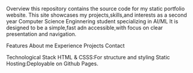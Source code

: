 Overview
this repository contains the source code for my static portfolio website.
This site showcases my projects,skills,and interests as a second year Computer Science Enginnering student specializing in AI/ML
It is designed to be a simple,fast adn accessible,with focus on clear presentation and navigation.

Features
About me
Experience
Projects
Contact

Technological Stack
HTML & CSSS:For structure and styling
Static Hosting:Deployable on Github Pages.

